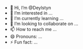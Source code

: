 - 👋 Hi, I’m @Deylstyn
- 👀 I’m interested in ...
- 🌱 I’m currently learning ...
- 💞️ I’m looking to collaborate on ...
- 📫 How to reach me ...
- 😄 Pronouns: ...
- ⚡ Fun fact: ...

<!---
Deylstyn/Deylstyn is a ✨ special ✨ repository because its `README.md` (this file) appears on your GitHub profile.
You can click the Preview link to take a look at your changes.
--->
